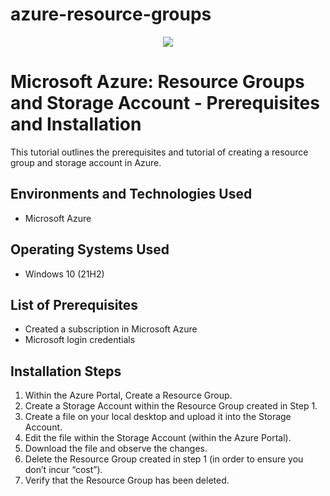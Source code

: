 # azure-resource-groups
<p align="center">
  
<img src="https://i.imgur.com/57A3Bw5.jpg"/>

</p>

<h1>Microsoft Azure: Resource Groups and Storage Account - Prerequisites and Installation</h1>
This tutorial outlines the prerequisites and tutorial of creating a resource group and storage account in Azure. <br />

<h2>Environments and Technologies Used</h2>

- Microsoft Azure

<h2>Operating Systems Used </h2>

- Windows 10</b> (21H2)

<h2>List of Prerequisites</h2>

- Created a subscription in Microsoft Azure
- Microsoft login credentials 

<h2>Installation Steps</h2>

<ol>
<li>Within the Azure Portal, Create a Resource Group. </li>
<li>Create a Storage Account within the Resource Group created in Step 1. </li> 
<li>Create a file on your local desktop and upload it into the Storage Account.</li>
<li>Edit the file within the Storage Account (within the Azure Portal). </li>
<li>Download the file and observe the changes.</li>
<li>Delete the Resource Group created in step 1 (in order to ensure you don’t incur “cost”).</li>
<li>Verify that the Resource Group has been deleted. </li>  
</ol>

